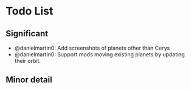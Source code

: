 # Todo List

## Significant

- @danielmartin0: Add screenshots of planets other than Cerys
- @danielmartin0: Support mods moving existing planets by updating their orbit.

## Minor detail